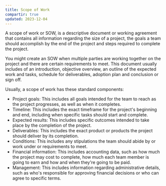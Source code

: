 ```yaml
---
title: Scope of Work
compartir: true
updated: 2023-12-04
---
```


A scope of work or SOW, is a descriptive document or working agreement that contains all information regarding the size of a project, the goals a team should accomplish by the end of the project and steps required to complete the project.

You might create an SOW when multiple parties are working together on the project and there are certain requirements to meet. This document usually includes of an introduction, objective overview, an outline of the expected work and tasks, schedule for deliverables, adoption plan and conclusion or sign off.

Usually, a scope of work has these standard components:

- Project goals: This includes all goals intended for the team to reach as the project progresses, as well as when it completes.
- Timeline: This includes the exact timeframe for the project's beginning and end, including when specific tasks should start and complete.
- Expected results: This includes specific outcomes intended to take place by the completion of the project.
- Deliverables: This includes the exact product or products the project should deliver by its completion.
- Conditions: This includes any stipulations the team should abide by or work under or requirements to meet.
- Financial information: This includes accounting data, such as how much the project may cost to complete, how much each team member is going to earn and how and when they're going to be paid.
- Management: This includes information regarding administrative details, such as who's responsible for approving financial decisions or who can agree to specific terms.
